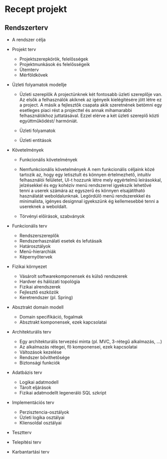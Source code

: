 # Recept projekt

Rendszerterv
---
- A rendszer célja
- Projekt terv
  - Projektszerepkörök, felelősségek
  - Projektmunkások és felelősségeik
  - Ütemterv
  - Mérföldkövek
- Üzleti folyamatok modellje
  - Üzleti szereplők
  A projectünknek két fontosabb üzleti szereplője van. Az elsők a 
  felhasználók akiknek az igényeik kielégítésére jött létre ez a project.
  A másik a fejlesztők csapata akik szeretnének betömni egy esetleges
  piaci rést a projecttel és annak mihamarabbi felhasználókhoz juttatásával.
  Ezzel elérve a két üzleti szereplő közti együttműködést/ harmóniát.

  - Üzleti folyamatok
  - Üzleti entitások
- Követelmények
  - Funkcionális követelmények
  - Nemfunkcionális követelmények
  A nem funkcionális céljaink közé tartozik az, hogy egy letisztult 
  és könnyen értelmezhető, intuitív felhasználói felületet, UI-t 
  hozzunk létre mely egyértelmű leírásokkal, jelzésekkel és egy 
  kohézív menü rendszerrel igyekszik lehetővé tenni a userek számára 
  az egyszerű és könnyen elsajátítható használatát weboldalunknak. 
  Legördülő menü rendszerekkel és minimalista, igényes designnal 
  igyekszünk ég kellemesebbé tenni a usereknek a weboldalt.

  - Törvényi előírások, szabványok 
- Funkcionális terv
  - Rendszerszereplők
  - Rendszerhasználati esetek és lefutásaik
  - Határosztályok
  - Menü-hierarchiák
  - Képernyőtervek
- Fizikai környezet
  - Vásárolt softwarekomponensek és külső rendszerek
  - Hardver és hálózati topológia
  - Fizikai alrendszerek
  - Fejlesztő eszközök
  - Keretrendszer (pl. Spring)
- Absztrakt domain modell
  - Domain specifikáció, fogalmak
  - Absztrakt komponensek, ezek kapcsolatai
  
- Architekturális terv
  - Egy architekturális tervezési minta (pl. MVC, 3-rétegű alkalmazás, …)
  - Az alkalmazás rétegei, fő komponensei, ezek kapcsolatai
  - Változások kezelése
  - Rendszer bővíthetősége
  - Biztonsági funkciók
  
- Adatbázis terv
  - Logikai adatmodell
  - Tárolt eljárások
  - Fizikai adatmodellt legeneráló SQL szkript
  
- Implementációs terv
  - Perzisztencia-osztályok
  - Üzleti logika osztályai
  - Kliensoldal osztályai
  
- Tesztterv
 
- Telepítési terv

- Karbantartási terv
